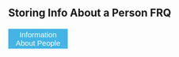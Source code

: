 ## Storing Info About a Person FRQ


<script>
  
  function person() {
    
    result = document.getElementById("personInformation");
    fetch('https://serafina.tk/api/person/')
    .then(response => response.json())
    .then(data => {
        
        console.log(data);
        
        result.innerHTML = "Information from the API: " + data;
      
      })
      
}
</script>

<style> 
button {
	width: 120px;
	height: 40px;
	font-size: 15px;
	background-color: #43B4E5;
	color: #fff;
	border: none;
	cursor: pointer;
}

p {
  font-size: 20px;
  color: white;
}
</style>

<button onclick="person()">Information About People</button>
<p id="personInformation"></p>